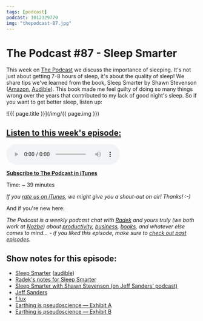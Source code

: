 ```yaml
---
tags: [podcast]
podcast: 1012329770
img: "thepodcast-87.jpg"
---
```


# The Podcast #87 - Sleep Smarter

This week on [The Podcast][p] we discuss the importance of sleeping. It's not just about getting 7-8 hours of sleep, it's about the quality of sleep! We share tips we've learned from the book, Sleep Smarter by Shawn Stevenson ([Amazon](https://www.amazon.com/dp/1623367395?tag=sliwinski-20), [Audible](https://www.audible.com/pd/B01J4BJT7A?tag=sliwinski-20)). This book made me feel guilty of doing so many things wrong over the years that contributed to my lack of good night's sleep. So if you want to get better sleep, listen up:

<!--More-->

![{{ page.title }}](/img/{{ page.img }})

## [Listen to this week's episode:][e]

<audio controls>
<source src="https://files.nozbe.com/podcast/087.mp3" type="audio/mpeg">
</audio>

**[Subscribe to The Podcast in iTunes][i]**

Time: ~ 39 minutes

*If you [rate us on iTunes][i], we might give you a shout-out on air! Thanks! :-)*

And if you're new here:

*The Podcast is a weekly podcast chat with [Radek][r] and yours truly (we both work at [Nozbe][n]) about [productivity](/productivity), [business](/business), [books](/books), and whatever else comes to mind… - if you liked this episode, make sure to [check out past episodes](/podcast).*

## Show notes for this episode:

  * [Sleep Smarter](https://www.amazon.com/Sleep-Smarter-Essential-Strategies-Success/dp/1623367395/) ([audible](http://www.audible.com/pd/Health-Fitness/Sleep-Smarter-Audiobook/B01J4BK4MY/))
  * [Radek's notes for Sleep Smarter](http://radex.io/books/sleep-smarter/)
  * [Sleep Smarter with Shawn Stevenson (on Jeff Sanders' podcast)](https://www.jeffsanders.com/sleep-smarter-with-shawn-stevenson-podcast-182/)
  * [Jeff Sanders](https://www.jeffsanders.com/)
  * [f.lux](https://justgetflux.com/)
  * [Earthing is pseudoscience — Exhibit A](http://theness.com/neurologicablog/index.php/earthing/)
  * [Earthing is pseudoscience — Exhibit B](http://www.criticalcactus.com/health-benefits-of-earthing-grounded-in-science/)

[e]: http://thepodcast.fm/episodes/87
[p]: https://michael.gratis/thepodcastfm
[n]: https://nozbe.com/?a=mike
[r]: https://michael.gratis/radex
[i]: https://michael.gratis/thepodcast
[o]: https://michael.gratis/ipadonly

[pm]: http://productivemag.com/